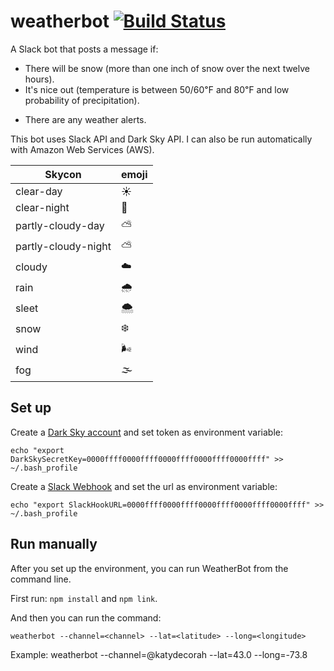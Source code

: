 # weatherbot [![Build Status](https://travis-ci.org/katydecorah/weatherbot.svg?branch=master)](https://travis-ci.org/katydecorah/weatherbot)

A Slack bot that posts a message if:

+ There will be snow (more than one inch of snow over the next twelve hours).
+ It's nice out (temperature is between 50/60℉ and 80℉ and low probability of precipitation).
* There are any weather alerts.

This bot uses Slack API and Dark Sky API. I can also be run automatically with Amazon Web Services (AWS).

Skycon | emoji
-------|-------
clear-day | ☀️
clear-night | 🌙
partly-cloudy-day | ⛅️
partly-cloudy-night | ⛅️
cloudy | ☁️
rain | 🌧
sleet | 🌨
snow | ❄️
wind | 🌬
fog | 🌫

## Set up

Create a [Dark Sky account](https://darksky.net/dev/) and set token as environment variable:

```
echo "export DarkSkySecretKey=0000ffff0000ffff0000ffff0000ffff0000ffff" >> ~/.bash_profile
```

Create a [Slack Webhook](https://api.slack.com/incoming-webhooks) and set the url as environment variable:

```
echo "export SlackHookURL=0000ffff0000ffff0000ffff0000ffff0000ffff" >> ~/.bash_profile
```

## Run manually

After you set up the environment, you can run WeatherBot from the command line.

First run: `npm install` and `npm link`.

And then you can run the command:

```
weatherbot --channel=<channel> --lat=<latitude> --long=<longitude>
```

Example: weatherbot --channel=@katydecorah --lat=43.0 --long=-73.8
